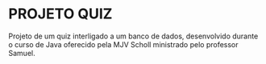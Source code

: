 # PROJETO QUIZ #

Projeto de um quiz interligado a um banco de dados, desenvolvido durante o curso de Java oferecido pela MJV Scholl 
ministrado pelo professor Samuel.

